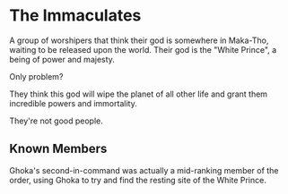 The Immaculates
===============

A group of worshipers that think their god is somewhere in Maka-Tho, waiting to
be released upon the world. Their god is the "White Prince", a being of power
and majesty. 

Only problem?

They think this god will wipe the planet of all other life and grant them
incredible powers and immortality. 

They're not good people.

## Known Members

Ghoka's second-in-command was actually a mid-ranking member of the order, using
Ghoka to try and find the resting site of the White Prince.
